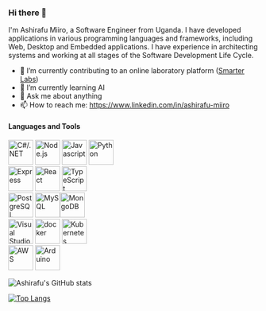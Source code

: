 ### Hi there 👋


I'm Ashirafu Miiro, a Software Engineer from Uganda. I have developed applications in various programming languages and frameworks, including Web, Desktop and Embedded applications. I have experience in architecting systems and working at all stages of the Software Development Life Cycle.

- 🔭 I’m currently contributing to an online laboratory platform ([Smarter Labs](https://www.smarterlabs.tech/))
- 🌱 I’m currently learning AI
- 💬 Ask me about anything
- 📫 How to reach me: https://www.linkedin.com/in/ashirafu-miiro

#### Languages and Tools  
<img title="C#/.NET" src="https://github.com/get-icon/geticon/raw/master/icons/c-sharp.svg" alt="C#/.NET" width="50px"
    height="50px"> <img title="Node.js" src="https://github.com/get-icon/geticon/raw/master/icons/nodejs-icon.svg"
    alt="Node.js" width="50px" height="50px"> <img
    src="https://github.com/get-icon/geticon/raw/master/icons/javascript.svg" alt="Javascript" width="50px"
    height="50px" title="JavaScript"> <img src="https://github.com/get-icon/geticon/raw/master/icons/python.svg"
    alt="Python" width="50px" height="50px">  
<img title="Express" src="https://github.com/get-icon/geticon/raw/master/icons/express.svg" alt="Express" width="50px"
    height="50px"> <img src="https://github.com/get-icon/geticon/raw/master/icons/react.svg" alt="React" title="React"
    width="50px" height="50px"> <img src="https://github.com/get-icon/geticon/raw/master/icons/typescript-icon.svg"
    alt="TypeScript" title="TypeScript" width="50px" height="50px">  
<img src="https://github.com/get-icon/geticon/raw/master/icons/postgresql-logo.svg" alt="PostgreSQL" title="PostgreSQL"
    width="50px" height="50px"> <img src="https://github.com/get-icon/geticon/raw/master/icons/mysql.svg" alt="MySQL"
    title="MySQL" width="50px" height="50px"><img src="https://github.com/get-icon/geticon/raw/master/icons/mongodb.svg"
    alt="MongoDB" title="MongoDB" width="50px" height="50px">  
<img src="https://github.com/get-icon/geticon/raw/master/icons/visual-studio.svg" alt="Visual Studio"
    title="Visual Studio" width="50px" height="50px"> <img
    src="https://github.com/get-icon/geticon/raw/master/icons/docker-icon.svg" alt="docker" title="Docker" width="50px"
    height="50px"> <img src="https://github.com/get-icon/geticon/raw/master/icons/kubernetes.svg" alt="Kubernetes"
    title="Kubernetes" width="50px" height="50px">  
<img src="https://github.com/get-icon/geticon/raw/master/icons/aws.svg" alt="AWS" title="AWS" width="50px"
    height="50px"> <img src="https://github.com/get-icon/geticon/raw/master/icons/arduino.svg" alt="Arduino"
    title="Arduino" width="50px" height="50px">


![Ashirafu's GitHub stats](https://github-readme-stats.vercel.app/api?username=ashirafumiiro&show_icons=true)  

[![Top Langs](https://github-readme-stats.vercel.app/api/top-langs/?username=ashirafumiiro&hide=php)](https://github.com/anuraghazra/github-readme-stats)
